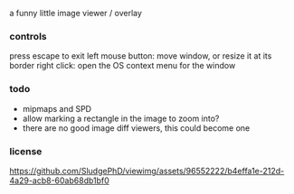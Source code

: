 a funny little image viewer / overlay

### controls

press escape to exit
left mouse button: move window, or resize it at its border
right click: open the OS context menu for the window

### todo

- mipmaps and SPD
- allow marking a rectangle in the image to zoom into?
- there are no good image diff viewers, this could become one

### license

https://github.com/SludgePhD/viewimg/assets/96552222/b4effa1e-212d-4a29-acb8-60ab68db1bf0
